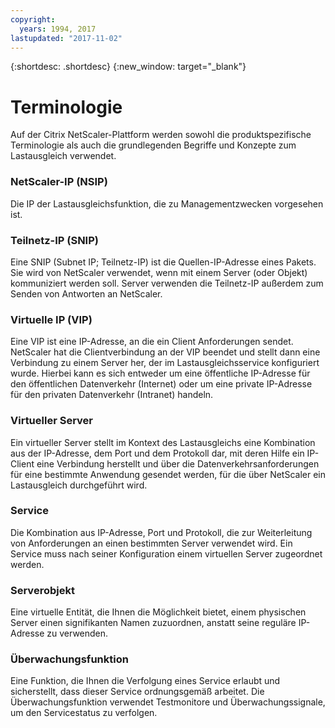 ```yaml
---
copyright:
  years: 1994, 2017
lastupdated: "2017-11-02"
---
```


{:shortdesc: .shortdesc}
{:new_window: target="_blank"}

# Terminologie

Auf der Citrix NetScaler-Plattform werden sowohl die produktspezifische Terminologie als auch die grundlegenden Begriffe und Konzepte zum Lastausgleich verwendet. 

### NetScaler-IP (NSIP)

Die IP der Lastausgleichsfunktion, die zu Managementzwecken vorgesehen ist.

### Teilnetz-IP (SNIP)

Eine SNIP (Subnet IP; Teilnetz-IP) ist die Quellen-IP-Adresse eines Pakets. Sie wird von NetScaler verwendet, wenn mit einem Server (oder Objekt) kommuniziert werden soll. Server verwenden die Teilnetz-IP außerdem zum Senden von Antworten an NetScaler.

### Virtuelle IP (VIP)

Eine VIP ist eine IP-Adresse, an die ein Client Anforderungen sendet. NetScaler hat die Clientverbindung an der VIP beendet und stellt dann eine Verbindung zu einem Server her, der im Lastausgleichsservice konfiguriert wurde.  Hierbei kann es sich entweder um eine öffentliche IP-Adresse für den öffentlichen Datenverkehr (Internet) oder um eine private IP-Adresse für den privaten Datenverkehr (Intranet) handeln.

### Virtueller Server

Ein virtueller Server stellt im Kontext des Lastausgleichs eine Kombination aus der IP-Adresse, dem Port und dem Protokoll dar, mit deren Hilfe ein IP-Client eine Verbindung herstellt und über die Datenverkehrsanforderungen für eine bestimmte Anwendung gesendet werden, für die über NetScaler ein Lastausgleich durchgeführt wird.

### Service

Die Kombination aus IP-Adresse, Port und Protokoll, die zur Weiterleitung von Anforderungen an einen bestimmten Server verwendet wird. Ein Service muss nach seiner Konfiguration einem virtuellen Server zugeordnet werden.

### Serverobjekt

Eine virtuelle Entität, die Ihnen die Möglichkeit bietet, einem physischen Server einen signifikanten Namen zuzuordnen, anstatt seine reguläre IP-Adresse zu verwenden.

### Überwachungsfunktion

Eine Funktion, die Ihnen die Verfolgung eines Service erlaubt und sicherstellt, dass dieser Service ordnungsgemäß arbeitet. Die Überwachungsfunktion verwendet Testmonitore und Überwachungssignale, um den Servicestatus zu verfolgen.
